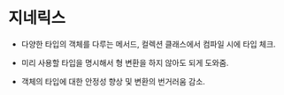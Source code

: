 # 지네릭스

* 다양한 타입의 객체를 다루는 메서드, 컬렉션 클래스에서 컴파일 시에 타입 체크.

* 미리 사용할 타입을 명시해서 형 변환을 하지 않아도 되게 도와줌.
* 객체의 타입에 대한 안정성 향상 및 변환의 번거러움 감소.

